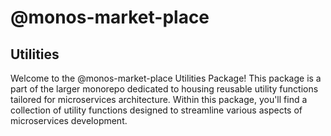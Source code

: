 
# @monos-market-place

## Utilities

Welcome to the @monos-market-place Utilities Package! This package is a part of the larger monorepo dedicated to housing reusable utility functions tailored for microservices architecture. Within this package, you'll find a collection of utility functions designed to streamline various aspects of microservices development.

